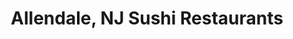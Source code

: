 ---
layout: city
title: Allendale, NJ Sushi Restaurants
permalink: /new-jersey/allendale/
stateAbbr: NJ
stateName: New Jersey
cityName: Allendale

---